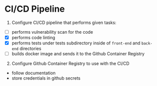 # CI/CD Pipeline
1. Configure CI/CD pipeline that performs given tasks:
- [ ] performs vulnerability scan for the code
- [x] performs code linting
- [x] performs tests under tests subdirectory inside of `front-end` and `back-end` directories
- [ ] builds docker image and sends it to the Github Container Registry
2. Configure Github Container Registry to use with the CI/CD
- follow documentation
- store credentials in github secrets
